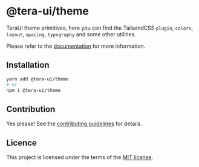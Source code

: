 # @tera-ui/theme

TeraUI theme primitives, here you can find the TailwindCSS `plugin`, `colors`, `layout`, `spacing`, `typography` and some other utilities.

Please refer to the [documentation](https://teraui.org/theme) for more information.

## Installation

```sh
yarn add @tera-ui/theme
# or
npm i @tera-ui/theme
```

## Contribution

Yes please! See the
[contributing guidelines](https://github.com/hieumau12/tera-ui/blob/master/CONTRIBUTING.md)
for details.

## Licence

This project is licensed under the terms of the
[MIT license](https://github.com/hieumau12/tera-ui/blob/master/LICENSE).
